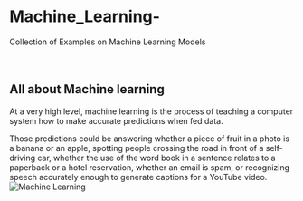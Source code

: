 # Machine_Learning-
Collection of Examples on Machine Learning Models 
</br>
</br>
</br>
## All about Machine learning
At a very high level, machine learning is the process of teaching a computer system how to make accurate predictions when fed data.

Those predictions could be answering whether a piece of fruit in a photo is a banana or an apple, spotting people crossing the road in front of a self-driving car, whether the use of the word book in a sentence relates to a paperback or a hotel reservation, whether an email is spam, or recognizing speech accurately enough to generate captions for a YouTube video.
</br>
![Machine Learning](https://media.istockphoto.com/photos/robot-with-education-hud-picture-id966248982?k=6&m=966248982&s=612x612&w=0&h=n4MgcVUV2D6kXpJGCyIMIgFuqsi63DkzjiwWQi4n0aE=)
